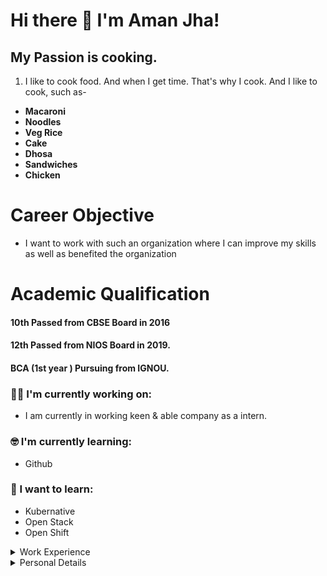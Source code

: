 # Hi there 👋 I'm Aman Jha!

## My Passion is cooking.
1. I like to cook food. And when I get time. That's why I cook. And I like to cook, such as-
- **Macaroni**
- **Noodles**
- **Veg Rice** 
- **Cake** 
- **Dhosa** 
- **Sandwiches** 
- **Chicken**



# Career Objective
- I want to work with such an organization where I can improve my skills as well as benefited the organization


# Academic Qualification 

####  10th Passed from CBSE Board in 2016
####  12th Passed from NIOS Board in 2019.
####  BCA (1st year ) Pursuing from IGNOU.

### :technologist: I'm currently working on:

- I am currently in working keen & able company as a intern.

### :nerd_face: I'm currently learning:

- Github

### :thinking: I want to learn:

- Kubernative
- Open Stack
- Open Shift

<details>
  <summary> Work Experience </summary>
  <ul>
    <br>
    <li> Fresher </li>
  </ul>
</details>

<details>
  <summary> Personal Details </summary>
  <ul>
    <br>
    <li> Father’s Name     :    Mr. Narendra Jha </li>
    <li> Date of Birth     :    18/01/2000 </li>
    <li> Nationality       :    Indian </li>
    <li> Religion          :    Hindu </li>
    <li> Gender            :    Male </li>
    <li> Marital Status    :    Unmarried </li>
    <li> Language Known    :    Hindi & English </li>
  </ul>
</details>


